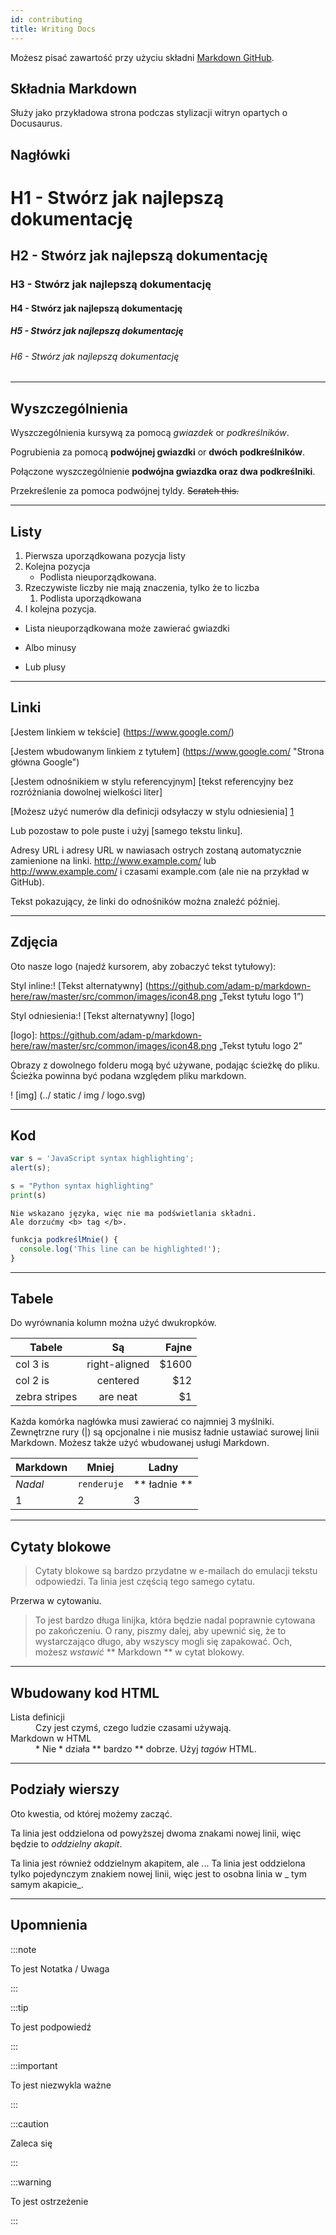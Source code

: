 ```yaml
---
id: contributing
title: Writing Docs
---
```


Możesz pisać zawartość przy użyciu składni [Markdown GitHub](https://github.github.com/gfm/).

## Składnia  Markdown

Służy jako przykładowa strona podczas stylizacji witryn opartych o Docusaurus.

## Nagłówki

# H1 - Stwórz jak najlepszą dokumentację

## H2 - Stwórz jak najlepszą dokumentację

### H3 - Stwórz jak najlepszą dokumentację

#### H4 - Stwórz jak najlepszą dokumentację

##### H5 - Stwórz jak najlepszą dokumentację

###### H6 - Stwórz jak najlepszą dokumentację

---

## Wyszczególnienia

Wyszczególnienia kursywą za pomocą *gwiazdek* or _podkreślników_.

Pogrubienia za pomocą **podwójnej gwiazdki** or __dwóch podkreślników__.

Połączone wyszczególnienie **podwójna gwiazdka oraz __dwa podkreślniki__**.

Przekreślenie za pomoca podwójnej tyldy. ~~Scratch this.~~

---

## Listy

1. Pierwsza uporządkowana pozycja listy
1. Kolejna pozycja
   - Podlista nieuporządkowana.
1. Rzeczywiste liczby nie mają znaczenia, tylko że to liczba
   1. Podlista uporządkowana
1. I kolejna pozycja.

* Lista nieuporządkowana może zawierać gwiazdki

- Albo minusy

+ Lub plusy
---

## Linki

[Jestem linkiem w tekście] (https://www.google.com/)

[Jestem wbudowanym linkiem z tytułem] (https://www.google.com/ "Strona główna Google")

[Jestem odnośnikiem w stylu referencyjnym] [tekst referencyjny bez rozróżniania dowolnej wielkości liter]

[Możesz użyć numerów dla definicji odsyłaczy w stylu odniesienia] [1]

Lub pozostaw to pole puste i użyj [samego tekstu linku].

Adresy URL i adresy URL w nawiasach ostrych zostaną automatycznie zamienione na linki. http://www.example.com/ lub <http://www.example.com/> i czasami example.com (ale nie na przykład w GitHub).

Tekst pokazujący, że linki do odnośników można znaleźć później.

[dowolny tekst referencyjny bez rozróżniania wielkości liter]: https://www.mozilla.org/
[1]: http://slashdot.org/
[sam tekst linku]: http://www.reddit.com/

---

## Zdjęcia

Oto nasze logo (najedź kursorem, aby zobaczyć tekst tytułowy):

Styl inline:! [Tekst alternatywny] (https://github.com/adam-p/markdown-here/raw/master/src/common/images/icon48.png „Tekst tytułu logo 1”)

Styl odniesienia:! [Tekst alternatywny] [logo]

[logo]: https://github.com/adam-p/markdown-here/raw/master/src/common/images/icon48.png „Tekst tytułu logo 2”

Obrazy z dowolnego folderu mogą być używane, podając ścieżkę do pliku. Ścieżka powinna być podana względem pliku markdown.

! [img] (../ static / img / logo.svg)

---

## Kod

```javascript
var s = 'JavaScript syntax highlighting';
alert(s);
```

```python
s = "Python syntax highlighting"
print(s)
```

```
Nie wskazano języka, więc nie ma podświetlania składni.
Ale dorzućmy <b> tag </b>.
```

```js {2}
funkcja podkreślMnie() {
  console.log('This line can be highlighted!');
}
```

---

## Tabele
Do wyrównania kolumn można użyć dwukropków.


| Tabele        |      Są       |  Fajne |
| ------------- | :-----------: | -----: |
| col 3 is      | right-aligned | \$1600 |
| col 2 is      |   centered    |   \$12 |
| zebra stripes |   are neat    |    \$1 |

Każda komórka nagłówka musi zawierać co najmniej 3 myślniki. Zewnętrzne rury (|) są opcjonalne i nie musisz ładnie ustawiać surowej linii Markdown. Możesz także użyć wbudowanej usługi Markdown.

| Markdown | Mniej | Ladny |
| -------- | --------- | ---------- |
| _Nadal_ | `renderuje` | ** ładnie ** |
| 1 | 2 | 3 |

---

## Cytaty blokowe

> Cytaty blokowe są bardzo przydatne w e-mailach do emulacji tekstu odpowiedzi. Ta linia jest częścią tego samego cytatu.

Przerwa w cytowaniu.


> To jest bardzo długa linijka, która będzie nadal poprawnie cytowana po zakończeniu. O rany, piszmy dalej, aby upewnić się, że to wystarczająco długo, aby wszyscy mogli się zapakować. Och, możesz _wstawić_ ** Markdown ** w cytat blokowy.

---

## Wbudowany kod HTML

<dl>
  <dt> Lista definicji </dt>
  <dd> Czy jest czymś, czego ludzie czasami używają. </dd>

  <dt> Markdown w HTML </dt>
  <dd> * Nie * działa ** bardzo ** dobrze. Użyj <em> tagów </em> HTML. </dd>
</dl>

---

## Podziały wierszy

Oto kwestia, od której możemy zacząć.

Ta linia jest oddzielona od powyższej dwoma znakami nowej linii, więc będzie to _oddzielny akapit_.

Ta linia jest również oddzielnym akapitem, ale ... Ta linia jest oddzielona tylko pojedynczym znakiem nowej linii, więc jest to osobna linia w _ tym samym akapicie_.

---

## Upomnienia

:::note

To jest Notatka / Uwaga

:::

:::tip

To jest podpowiedź

:::

:::important

To jest niezwykla ważne

:::

:::caution

Zaleca się

:::

:::warning

To jest ostrzeżenie

:::
